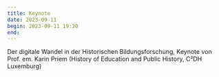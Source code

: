 ```yaml
---
title: Keynote
date: 2023-09-11
begin: 2023-09-11 19:20
end:
---
```


Der digitale Wandel in der Historischen Bildungsforschung, Keynote von Prof. em. Karin Priem (History of Education and Public History, C²DH Luxemburg)